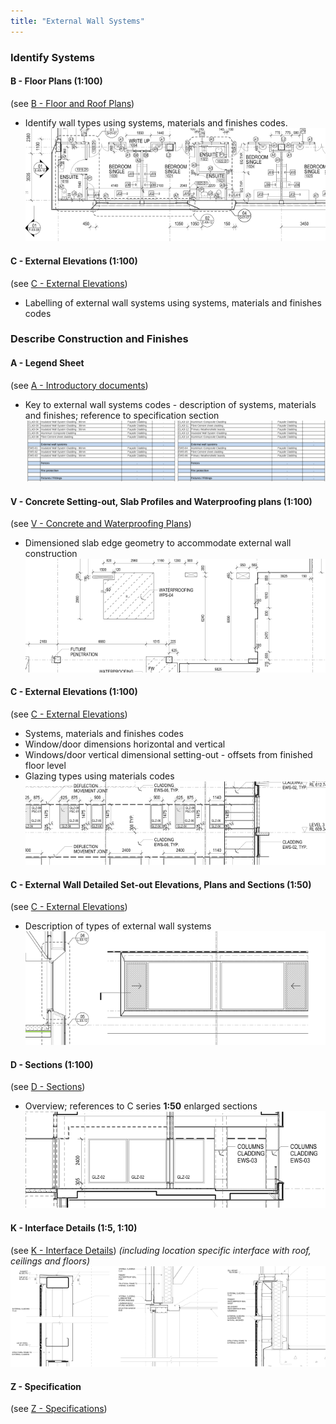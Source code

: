 ```yaml
---
title: "External Wall Systems"
---
```

### Identify Systems

#### B - Floor Plans (1:100)
(see [B - Floor and Roof Plans](notes/2_Alphabet/B%20-%20Floor%20and%20Roof%20Plans.md))
- Identify wall types using systems, materials and finishes codes.
![03-image 3](notes/3_Building%20Components/assets/03-image%203.svg)

#### C - External Elevations (1:100)
(see [C - External Elevations](notes/2_Alphabet/C%20-%20External%20Elevations.md))
- Labelling of external wall systems using systems, materials and finishes codes

### Describe Construction and Finishes

#### A - Legend Sheet
(see [A - Introductory documents](notes/2_Alphabet/A%20-%20Introductory%20documents.md))
- Key to external wall systems codes - description of systems, materials and finishes; reference to specification section
![01-image 3](notes/3_Building%20Components/assets/01-image%203.svg)


#### V - Concrete Setting-out, Slab Profiles and Waterproofing plans (1:100)
(see [V - Concrete and Waterproofing Plans](notes/2_Alphabet/V%20-%20Concrete%20and%20Waterproofing%20Plans.md))
- Dimensioned slab edge geometry to accommodate external wall construction
![02-image 3](notes/3_Building%20Components/assets/02-image%203.svg)


#### C - External Elevations (1:100)
(see [C - External Elevations](notes/2_Alphabet/C%20-%20External%20Elevations.md))
- Systems, materials and finishes codes
- Window/door dimensions horizontal and vertical
- Windows/door vertical dimensional setting-out - offsets from finished floor level
- Glazing types using materials codes
![05-image 2](notes/3_Building%20Components/assets/05-image%202.svg)

#### C - External Wall Detailed Set-out Elevations, Plans and Sections (1:50)
(see [C - External Elevations](notes/2_Alphabet/C%20-%20External%20Elevations.md))
- Description of types of external wall systems
![06-image 2](notes/3_Building%20Components/assets/06-image%202.svg)

#### D - Sections (1:100)
(see [D - Sections](notes/2_Alphabet/D%20-%20Sections.md))
- Overview; references to C series **1:50** enlarged sections
![07-image 2](notes/3_Building%20Components/assets/07-image%202.svg)

#### K - Interface Details (1:5, 1:10)
(see [K - Interface Details](notes/2_Alphabet/K%20-%20Interface%20Details.md))
_(including location specific interface with roof, ceilings and floors)_
![08-image 1](notes/3_Building%20Components/assets/08-image%201.svg)



#### Z - Specification
(see [Z - Specifications](notes/2_Alphabet/Z%20-%20Specifications.md))
